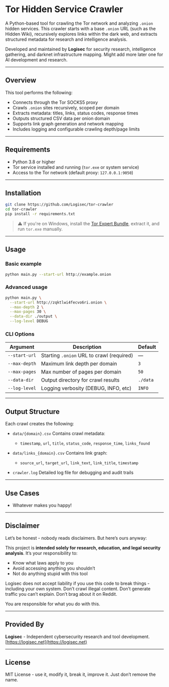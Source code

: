 # Tor Hidden Service Crawler

A Python-based tool for crawling the Tor network and analyzing `.onion` hidden services. This crawler starts with a base `.onion` URL (such as the Hidden Wiki), recursively explores links within the dark web, and extracts structured metadata for research and intelligence analysis.  

Developed and maintained by **Logisec** for security research, intelligence gathering, and darknet infrastructure mapping. Might add more later one for AI development and research.

---

## Overview

This tool performs the following:

- Connects through the Tor SOCKS5 proxy
- Crawls `.onion` sites recursively, scoped per domain
- Extracts metadata: titles, links, status codes, response times
- Outputs structured CSV data per onion domain
- Supports link graph generation and network mapping
- Includes logging and configurable crawling depth/page limits

---

## Requirements

- Python 3.8 or higher
- Tor service installed and running (`tor.exe` or system service)
- Access to the Tor network (default proxy: `127.0.0.1:9050`)

---

## Installation

```bash
git clone https://github.com/Logisec/tor-crawler
cd tor-crawler
pip install -r requirements.txt
```

> ⚠ If you're on Windows, install the [Tor Expert Bundle](https://www.torproject.org/download/tor/), extract it, and run `tor.exe` manually.

---

## Usage

### Basic example

```bash
python main.py --start-url http://example.onion
```

### Advanced usage

```bash
python main.py \
  --start-url http://zqktlwi4fecvo6ri.onion \
  --max-depth 2 \
  --max-pages 30 \
  --data-dir ./output \
  --log-level DEBUG
```

### CLI Options

| Argument      | Description                               | Default  |
| ------------- | ----------------------------------------- | -------- |
| `--start-url` | Starting `.onion` URL to crawl (required) | —        |
| `--max-depth` | Maximum link depth per domain             | `3`      |
| `--max-pages` | Max number of pages per domain            | `50`     |
| `--data-dir`  | Output directory for crawl results        | `./data` |
| `--log-level` | Logging verbosity (DEBUG, INFO, etc)      | `INFO`   |

---

## Output Structure

Each crawl creates the following:

* `data/{domain}.csv`
  Contains crawl metadata:

  * `timestamp`, `url`, `title`, `status_code`, `response_time`, `links_found`

* `data/links_{domain}.csv`
  Contains link graph:

  * `source_url`, `target_url`, `link_text`, `link_title`, `timestamp`

* `crawler.log`
  Detailed log file for debugging and audit trails

---

## Use Cases

* Whatever makes you happy!

---

## Disclaimer

Let’s be honest - nobody reads disclaimers. But here’s ours anyway:

This project is **intended solely for research, education, and legal security analysis**. It’s your responsibility to:

* Know what laws apply to you
* Avoid accessing anything you shouldn’t
* Not do anything stupid with this tool

Logisec does not accept liability if you use this code to break things - including your own system. Don’t crawl illegal content. Don’t generate traffic you can’t explain. Don’t brag about it on Reddit.

You are responsible for what you do with this.

---
## Provided By

**Logisec** - Independent cybersecurity research and tool development.
[https://logisec.net](https://logisec.net)

---

## License

MIT License - use it, modify it, break it, improve it. Just don’t remove the name.
